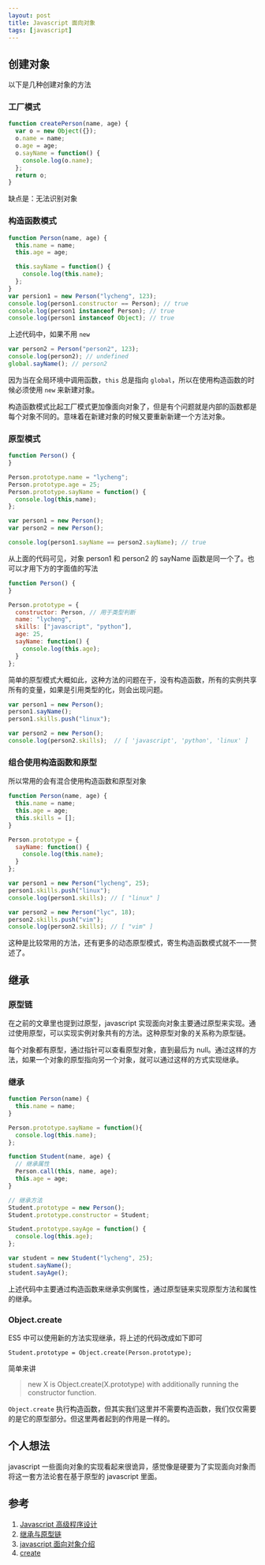 ```yaml
---
layout: post
title: Javascript 面向对象
tags: [javascript]
---
```


创建对象
---

以下是几种创建对象的方法

### 工厂模式

```javascript
function createPerson(name, age) {
  var o = new Object({});
  o.name = name;
  o.age = age;
  o.sayName = function() {
    console.log(o.name);
  };
  return o;
}
```

缺点是：无法识别对象

### 构造函数模式

```javascript
function Person(name, age) {
  this.name = name;
  this.age = age;

  this.sayName = function() {
    console.log(this.name);
  };
}
var persion1 = new Person("lycheng", 123);
console.log(person1.constructor == Person); // true
console.log(person1 instanceof Person); // true
console.log(person1 instanceof Object); // true
```

上述代码中，如果不用 `new`

```javascript
var person2 = Person("person2", 123);
console.log(person2); // undefined
global.sayName(); // person2
```

因为当在全局环境中调用函数，`this` 总是指向 `global`，所以在使用构造函数的时候必须使用 `new` 来新建对象。

构造函数模式比起工厂模式更加像面向对象了，但是有个问题就是内部的函数都是每个对象不同的。意味着在新建对象的时候又要重新新建一个方法对象。

### 原型模式

```javascript
function Person() {
}

Person.prototype.name = "lycheng";
Person.prototype.age = 25;
Person.prototype.sayName = function() {
  console.log(this,name);
};

var person1 = new Person();
var person2 = new Person();

console.log(person1.sayName == person2.sayName); // true
```

从上面的代码可见，对象 person1 和 person2 的 sayName 函数是同一个了。也可以才用下方的字面值的写法

```javascript
function Person() {
}

Person.prototype = {
  constructor: Person, // 用于类型判断
  name: "lycheng",
  skills: ["javascript", "python"],
  age: 25,
  sayName: function() {
    console.log(this.age);
  }
};
```
简单的原型模式大概如此，这种方法的问题在于，没有构造函数，所有的实例共享所有的变量，如果是引用类型的化，则会出现问题。

```javascript
var person1 = new Person();
person1.sayName();
person1.skills.push("linux");

var person2 = new Person();
console.log(person2.skills);  // [ 'javascript', 'python', 'linux' ]
```

### 组合使用构造函数和原型

所以常用的会有混合使用构造函数和原型对象

```javascript
function Person(name, age) {
  this.name = name;
  this.age = age;
  this.skills = [];
}

Person.prototype = {
  sayName: function() {
    console.log(this.name);
  }
};

var person1 = new Person("lycheng", 25);
person1.skills.push("linux");
console.log(person1.skills); // [ "linux" ]

var person2 = new Person("lyc", 18);
person2.skills.push("vim");
console.log(person2.skills); // [ "vim" ]
```

这种是比较常用的方法，还有更多的动态原型模式，寄生构造函数模式就不一一赘述了。

继承
---

### 原型链

在之前的文章里也提到过原型，javascript 实现面向对象主要通过原型来实现。通过使用原型，可以实现实例对象共有的方法。这种原型对象的关系称为原型链。

每个对象都有原型，通过指针可以查看原型对象，直到最后为 null。通过这样的方法，如果一个对象的原型指向另一个对象，就可以通过这样的方式实现继承。

### 继承

```javascript
function Person(name) {
  this.name = name;
}

Person.prototype.sayName = function(){
  console.log(this.name);
};

function Student(name, age) {
  // 继承属性
  Person.call(this, name, age);
  this.age = age;
}

// 继承方法
Student.prototype = new Person();
Student.prototype.constructor = Student;

Student.prototype.sayAge = function() {
  console.log(this.age);
};

var student = new Student("lycheng", 25);
student.sayName();
student.sayAge();
```

上述代码中主要通过构造函数来继承实例属性，通过原型链来实现原型方法和属性的继承。

### Object.create

ES5 中可以使用新的方法实现继承，将上述的代码改成如下即可
```
Student.prototype = Object.create(Person.prototype);
```
简单来讲
> new X is Object.create(X.prototype) with additionally running the constructor function.

`Object.create` 执行构造函数，但其实我们这里并不需要构造函数，我们仅仅需要的是它的原型部分。但这里两者起到的作用是一样的。

个人想法
---

javascript 一些面向对象的实现看起来很诡异，感觉像是硬要为了实现面向对象而将这一套方法论套在基于原型的 javascript 里面。

参考
---

 1. [Javascript 高级程序设计](http://www.ituring.com.cn/book/946)
 2. [继承与原型链](https://developer.mozilla.org/zh-CN/docs/Web/JavaScript/Inheritance_and_the_prototype_chain)
 3. [javascript 面向对象介绍](https://developer.mozilla.org/zh-CN/docs/Web/JavaScript/Introduction_to_Object-Oriented_JavaScript#JavaScript_Review)
 4. [create](https://developer.mozilla.org/en-US/docs/Web/JavaScript/Reference/Global_Objects/Object/create)
